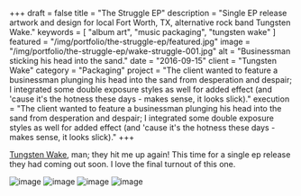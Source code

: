 +++
draft = false
title = "The Struggle EP"
description = "Single EP release artwork and design for local Fort Worth, TX, alternative rock band Tungsten Wake."
keywords = [ "album art", "music packaging", "tungsten wake" ]
featured = "/img/portfolio/the-struggle-ep/featured.jpg"
image = "/img/portfolio/the-struggle-ep/wake-struggle-001.jpg"
alt = "Businessman sticking his head into the sand."
date = "2016-09-15"
client = "Tungsten Wake"
category = "Packaging"
project = "The client wanted to feature a businessman plunging his head into the sand from desperation and despair; I integrated some double exposure styles as well for added effect (and 'cause it's the hotness these days - makes sense, it looks slick)."
execution = "The client wanted to feature a businessman plunging his head into the sand from desperation and despair; I integrated some double exposure styles as well for added effect (and 'cause it's the hotness these days - makes sense, it looks slick)."
+++

[Tungsten Wake](/portfolio/tungsten-wake-ep/), man; they hit me up again! This time for a single ep release they had coming out soon. I love the final turnout of this one.

![image](/img/portfolio/the-struggle-ep/wake-struggle-002.jpg)
![image](/img/portfolio/the-struggle-ep/wake-struggle-003.jpg)
![image](/img/portfolio/the-struggle-ep/wake-struggle-004.jpg)
![image](/img/portfolio/the-struggle-ep/wake-struggle-005.jpg)
